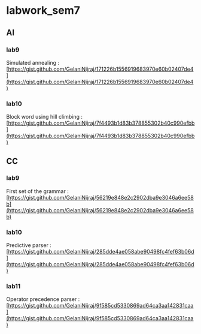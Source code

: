 # labwork_sem7

## AI
### lab9
Simulated annealing : [https://gist.github.com/GelaniNijraj/171226b1556919683970e60b02407de4](https://gist.github.com/GelaniNijraj/171226b1556919683970e60b02407de4)
### lab10
Block word using hill climbing : [https://gist.github.com/GelaniNijraj/7f4493b1d83b378855302b40c990efbb](https://gist.github.com/GelaniNijraj/7f4493b1d83b378855302b40c990efbb)

## CC 
### lab9
First set of the grammar : [https://gist.github.com/GelaniNijraj/56219e848e2c2902dba9e3046a6ee58b](https://gist.github.com/GelaniNijraj/56219e848e2c2902dba9e3046a6ee58b)
### lab10
Predictive parser : [https://gist.github.com/GelaniNijraj/285dde4ae058abe90498fc4fef63b06d](https://gist.github.com/GelaniNijraj/285dde4ae058abe90498fc4fef63b06d)
### lab11
Operator precedence parser : [https://gist.github.com/GelaniNijraj/9f585cd5330869ad64ca3aa142831caa](https://gist.github.com/GelaniNijraj/9f585cd5330869ad64ca3aa142831caa)
